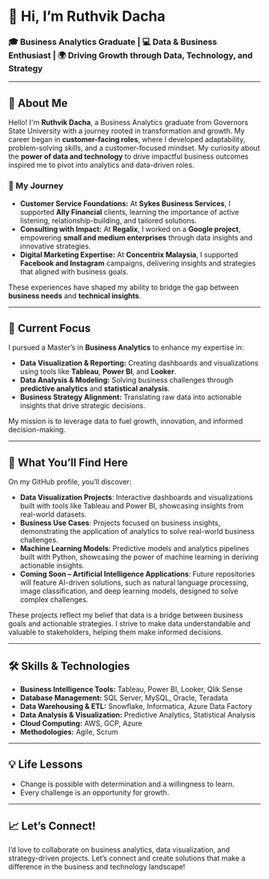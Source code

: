 # 👋 Hi, I’m Ruthvik Dacha  

### 🎓 Business Analytics Graduate | 💻 Data & Business Enthusiast | 🌍 Driving Growth through Data, Technology, and Strategy  

---

## 🌟 About Me  

Hello! I'm **Ruthvik Dacha**, a Business Analytics graduate from Governors State University with a journey rooted in transformation and growth. My career began in **customer-facing roles**, where I developed adaptability, problem-solving skills, and a customer-focused mindset. My curiosity about the **power of data and technology** to drive impactful business outcomes inspired me to pivot into analytics and data-driven roles.  

### 📖 My Journey  

- **Customer Service Foundations:** At **Sykes Business Services**, I supported **Ally Financial** clients, learning the importance of active listening, relationship-building, and tailored solutions.  
- **Consulting with Impact:** At **Regalix**, I worked on a **Google project**, empowering **small and medium enterprises** through data insights and innovative strategies.  
- **Digital Marketing Expertise:** At **Concentrix Malaysia**, I supported **Facebook and Instagram** campaigns, delivering insights and strategies that aligned with business goals.  

These experiences have shaped my ability to bridge the gap between **business needs** and **technical insights**.  

---

## 🎯 Current Focus  

I pursued a Master’s in **Business Analytics** to enhance my expertise in:  
- **Data Visualization & Reporting:** Creating dashboards and visualizations using tools like **Tableau**, **Power BI**, and **Looker**.  
- **Data Analysis & Modeling:** Solving business challenges through **predictive analytics** and **statistical analysis**.  
- **Business Strategy Alignment:** Translating raw data into actionable insights that drive strategic decisions.  

My mission is to leverage data to fuel growth, innovation, and informed decision-making.  

---

## 💼 What You’ll Find Here  

On my GitHub profile, you’ll discover:

- **Data Visualization Projects**: Interactive dashboards and visualizations built with tools like Tableau and Power BI, showcasing insights from real-world datasets.  
- **Business Use Cases**: Projects focused on business insights, demonstrating the application of analytics to solve real-world business challenges.  
- **Machine Learning Models**: Predictive models and analytics pipelines built with Python, showcasing the power of machine learning in deriving actionable insights.  
- **Coming Soon – Artificial Intelligence Applications**: Future repositories will feature AI-driven solutions, such as natural language processing, image classification, and deep learning models, designed to solve complex challenges.  

These projects reflect my belief that data is a bridge between business goals and actionable strategies. I strive to make data understandable and valuable to stakeholders, helping them make informed decisions.


---

## 🛠️ Skills & Technologies  

- **Business Intelligence Tools:** Tableau, Power BI, Looker, Qlik Sense  
- **Database Management:** SQL Server, MySQL, Oracle, Teradata  
- **Data Warehousing & ETL:** Snowflake, Informatica, Azure Data Factory  
- **Data Analysis & Visualization:** Predictive Analytics, Statistical Analysis  
- **Cloud Computing:** AWS, GCP, Azure  
- **Methodologies:** Agile, Scrum  

---

## 💡 Life Lessons  

- Change is possible with determination and a willingness to learn.  
- Every challenge is an opportunity for growth.  

---

## 📈 Let’s Connect!  

I’d love to collaborate on business analytics, data visualization, and strategy-driven projects. Let’s connect and create solutions that make a difference in the business and technology landscape!  
